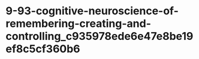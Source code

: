 # 9-93-cognitive-neuroscience-of-remembering-creating-and-controlling_c935978ede6e47e8be19ef8c5cf360b6
